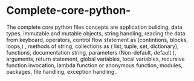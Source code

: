 # Complete-core-python-
The complete core python files concepts are application buliding, data types, immutable and mutable objects, string handling, reading the data from keyboard, operators, control flow statement as (contintions, blocks, loops,) , methods of string, collections as ( list, tuple, set, dictionary), functions, documentation string, parameters (Non-default, default ), arguments, return statement, global variables, local variables, recursive function invocation, lambda function or anonymous function, modules, packages, file handling, exception handling..  
